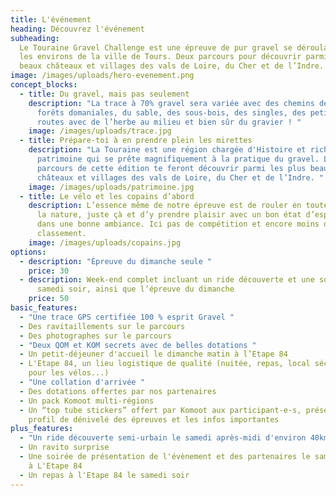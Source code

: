 ```yaml
---
title: L'événement
heading: Découvrez l'événement
subheading:
  Le Touraine Gravel Challenge est une épreuve de pur gravel se déroulant dans
  les environs de la ville de Tours. Deux parcours pour découvrir parmi les plus
  beaux châteaux et villages des vals de Loire, du Cher et de l’Indre.
image: /images/uploads/hero-evenement.png
concept_blocks:
  - title: Du gravel, mais pas seulement
    description: "La trace à 70% gravel sera variée avec des chemins de vigne, des
      forêts domaniales, du sable, des sous-bois, des singles, des petites
      routes avec de l’herbe au milieu et bien sûr du gravier ! "
    image: /images/uploads/trace.jpg
  - title: Prépare-toi à en prendre plein les mirettes
    description: "La Touraine est une région chargée d'Histoire et riche en
      patrimoine qui se prête magnifiquement à la pratique du gravel. Les
      parcours de cette édition te feront découvrir parmi les plus beaux
      châteaux et villages des vals de Loire, du Cher et de l’Indre. "
    image: /images/uploads/patrimoine.jpg
  - title: Le vélo et les copains d’abord
    description: L’essence même de notre épreuve est de rouler en toute liberté dans
      la nature, juste çà et d’y prendre plaisir avec un bon état d’esprit et
      dans une bonne ambiance. Ici pas de compétition et encore moins de
      classement.
    image: /images/uploads/copains.jpg
options:
  - description: "Épreuve du dimanche seule "
    price: 30
  - description: Week-end complet incluant un ride découverte et une soirée le
      samedi soir, ainsi que l’épreuve du dimanche
    price: 50
basic_features:
  - "Une trace GPS certifiée 100 % esprit Gravel "
  - Des ravitaillements sur le parcours
  - Des photographes sur le parcours
  - "Deux QOM et KOM secrets avec de belles dotations "
  - Un petit-déjeuner d'accueil le dimanche matin à l’Etape 84
  - L'Etape 84, un lieu logistique de qualité (nuitée, repas, local sécurisé
    pour les vélos...)
  - "Une collation d'arrivée "
  - Des dotations offertes par nos partenaires
  - Un pack Komoot multi-régions
  - Un “top tube stickers” offert par Komoot aux participant-e-s, présentant le
    profil de dénivelé des épreuves et les infos importantes
plus_features:
  - "Un ride découverte semi-urbain le samedi après-midi d'environ 40km "
  - Un ravito surprise
  - Une soirée de présentation de l'évènement et des partenaires le samedi soir
    à L'Etape 84
  - Un repas à l'Etape 84 le samedi soir
---
```


